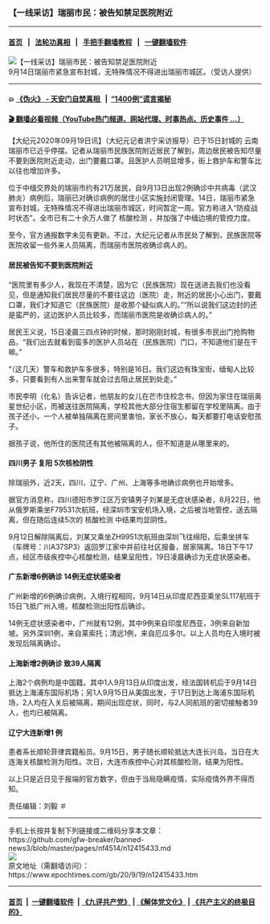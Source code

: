 ### 【一线采访】瑞丽市民：被告知禁足医院附近
------------------------

#### [首页](https://github.com/gfw-breaker/banned-news3/blob/master/README.md) &nbsp;&nbsp;|&nbsp;&nbsp; [法轮功真相](https://github.com/begood0513/basic/blob/master/README.md)  &nbsp;&nbsp;|&nbsp;&nbsp; [手把手翻墙教程](https://github.com/gfw-breaker/guides/wiki)  &nbsp;&nbsp;|&nbsp;&nbsp; [一键翻墙软件](https://github.com/gfw-breaker/nogfw/blob/master/README.md)  



<div><img alt="【一线采访】瑞丽市民：被告知禁足医院附近" class="attachment-djy_600_400 size-djy_600_400 wp-post-image" src="https://i.epochtimes.com/assets/uploads/2020/09/842d62bf31b159072b21d9ec87be1695-600x400.jpg"/>
<div class="caption">
 9月14日瑞丽市紧急宣布封城，无特殊情况不得进出瑞丽市城区。（受访人提供）
</div></div><hr/>

#### 💥 [《伪火》 - 天安门自焚真相 ](http://158.247.195.190:10000/videos/blog/weihuo.html)&nbsp; |&nbsp; [“1400例”谎言揭秘  ](http://158.247.195.190:10000/videos/blog/jiexi1400.html)

#### [ 🎬  翻墙必看视频（YouTube热门频道、网站代理、时事热点、历史事件 ...）](https://github.com/gfw-breaker/links/blob/master/banned.md)

<div><p>
 【大纪元2020年09月19日讯】（大纪元记者洪宁采访报导）已于15日封城的
 <ok href="https://www.epochtimes.com/gb/tag/%E4%BA%91%E5%8D%97.html">
  云南
 </ok>
 瑞丽市已近乎停摆。记者从瑞丽市民族医院附近居民了解到，周边居民被告知尽量不要到医院附近走动，出门要戴口罩。且医护人员明显增多，街上救护车和警车比以往也增加许多。
</p>
<p>
 位于中缅交界处的瑞丽市约有21万居民，自9月13日出现2例确诊中共病毒（武汉肺炎）病例后，瑞丽已对确诊病例的居住小区实施封闭管理。14日，瑞丽市紧急宣布封城，无特殊情况不得进出瑞丽市城区，时间暂定一周。官方称进入“防疫战时状态”。全市已有二十余万人做了
 <ok href="https://www.epochtimes.com/gb/tag/%E6%A0%B8%E9%85%B8%E6%A3%80%E6%B5%8B.html">
  核酸检测
 </ok>
 ，并加强了中缅边境的管控力度。
</p>
<p>
 至今，官方通报数字未见有更新。不过，大纪元记者从市民处了解到，民族医院等医院收留一些外来人员隔离，而瑞丽市医院收确诊病人的。
</p>
<h4>
 居民被告知不要到医院附近
</h4>
<p>
 “医院里有多少人，我现在不清楚，因为它（民族医院）现在送进去我们也没看见，但是通知我们居民尽量的不要往这边（医院）走，附近的居民小心出门，要戴口罩，我们才知道它（民族医院）是收那个疑似病人的。”“所以说我们这边封的还是蛮严的，这边医护人员比较多，而瑞丽市医院是收确诊病人的。”
</p>
<p>
 居民王义说，15日凌晨三四点钟的时候，那时刚刚封城，有很多市民出门抢购物品，“我们出去就看到蛮多的医护人员站在（民族医院）门口，不知道他们是在干嘛。”
</p>
<p>
 “（这几天）警车和救护车多很多，特别是16日。我们这边有珠宝街，缅甸人比较多，只要看到有人出来警车就会过去阻止居民到处走。”
</p>
<p>
 市民李明（化名）告诉记者，他朋友的女儿在芒市住校念书，但因为家住在瑞丽奥星世纪小区，而被送往医院隔离，学校其他大部分住宿生都留在学校里隔离。由于孩子还小，一个人被单独隔离在房间里害怕，家长不放心，每天都要打电话安慰孩子。
</p>
<p>
 据孩子说，他所住的医院还有其他被隔离的人，但不知道是从哪里来的。
</p>
<h4>
 四川男子
 <ok href="https://www.epochtimes.com/gb/tag/%E5%A4%8D%E9%98%B3.html">
  复阳
 </ok>
 5次核检阴性
</h4>
<p>
 除瑞丽外，近2天，四川、辽宁、广州、上海等多地确诊病例也开始增多。
</p>
<p>
 据官方消息称，四川德阳市罗江区万安镇男子刘某是无症状感染者，8月22日，他从俄罗斯乘坐F79531次航班，经深圳市宝安机场入境，之后被当地管控，送去隔离，但在随后连续5次的
 <ok href="https://www.epochtimes.com/gb/tag/%E6%A0%B8%E9%85%B8%E6%A3%80%E6%B5%8B.html">
  核酸检测
 </ok>
 中结果均显阴性。
</p>
<p>
 9月12日解除隔离后，刘某又乘坐ZH9951次航班由深圳飞往绵阳，后乘坐拼车（车牌号：川A37SP3）返回罗江家中并前往社区报备，居家隔离。18日下午17点，经区市级疾控中心核酸检测，结果呈阳性，19日凌晨确诊为无症状感染者。
</p>
<h4>
 广东新增6例确诊 14例无症状感染者
</h4>
<p>
 广州新增的6例确诊病例，入境行程相同，9月14日从印度尼西亚乘坐SL117航班于15日飞抵广州入境，核酸检测出阳性后确诊。
</p>
<p>
 14例无症状感染者中，广州就有12例，其中9例来自印度尼西亚，3例来自新加坡。另外深圳1例，来自莱索托；清远1例，来自厄瓜多尔。以上人员均在入境时被发现后隔离确诊。
</p>
<h4>
 上海新增2例确诊 致39人隔离
</h4>
<p>
 上海2个病例均是中国籍。其中1人9月13日从印度出发，经法国转机后于9月14日抵达上海浦东国际机场；另1人9月15日从美国出发，于17日到达上海浦东国际机场，2人均在入关后被隔离，期间出现症状，同时，与2人同航班的密切接触者39人，也均已被隔离。
</p>
<h4>
 <strong>
  辽宁大连新增1
 </strong>
 <strong>
  例
 </strong>
</h4>
<p>
 患者系长顺轮菲律宾籍船员。9月15日，男子随长顺轮抵达大连长兴岛，当日在大连海关核酸检测为阳性。次日，大连市疾控中心对其核酸检测，结果为阳性。
</p>
<p>
 以上只是近日见于报端的官方数字，但由于当局隐瞒疫情，实际疫情外界不得而知。
</p>
<p>
 责任编辑：刘毅 ＃
</p>
</div>
<hr/>
手机上长按并复制下列链接或二维码分享本文章：<br/>
https://github.com/gfw-breaker/banned-news3/blob/master/pages/nf4514/n12415433.md <br/>
<a href='https://github.com/gfw-breaker/banned-news3/blob/master/pages/nf4514/n12415433.md'><img src='https://github.com/gfw-breaker/banned-news3/blob/master/pages/nf4514/n12415433.md.png'/></a> <br/>
原文地址（需翻墙访问）：https://www.epochtimes.com/gb/20/9/19/n12415433.htm


------------------------
#### [首页](https://github.com/gfw-breaker/banned-news3/blob/master/README.md) &nbsp;|&nbsp; [一键翻墙软件](https://github.com/gfw-breaker/nogfw/blob/master/README.md) &nbsp;| [《九评共产党》](https://github.com/gfw-breaker/9ping.md/blob/master/README.md#九评之一评共产党是什么) | [《解体党文化》](https://github.com/gfw-breaker/jtdwh.md/blob/master/README.md) | [《共产主义的终极目的》](https://github.com/gfw-breaker/gczydzjmd.md/blob/master/README.md)


<img src='http://gfw-breaker.win/banned-news3/pages/nf4514/n12415433.md' width='0px' height='0px'/>